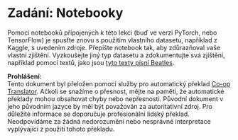 <!--
CO_OP_TRANSLATOR_METADATA:
{
  "original_hash": "bc690ecf68b38d311cc9e12f3144a28c",
  "translation_date": "2025-08-25T21:42:27+00:00",
  "source_file": "lessons/5-NLP/14-Embeddings/assignment.md",
  "language_code": "cs"
}
-->
# Zadání: Notebooky

Pomocí notebooků připojených k této lekci (buď ve verzi PyTorch, nebo TensorFlow) je spusťte znovu s použitím vlastního datasetu, například z Kaggle, s uvedením zdroje. Přepište notebook tak, aby zdůrazňoval vaše vlastní zjištění. Vyzkoušejte jiný typ datasetu a zdokumentujte svá zjištění, například pomocí textů, jako jsou [tyto texty písní Beatles](https://www.kaggle.com/datasets/jenlooper/beatles-lyrics).

**Prohlášení:**  
Tento dokument byl přeložen pomocí služby pro automatický překlad [Co-op Translator](https://github.com/Azure/co-op-translator). Ačkoli se snažíme o přesnost, mějte na paměti, že automatické překlady mohou obsahovat chyby nebo nepřesnosti. Původní dokument v jeho původním jazyce by měl být považován za autoritativní zdroj. Pro důležité informace se doporučuje profesionální lidský překlad. Neodpovídáme za žádná nedorozumění nebo nesprávné interpretace vyplývající z použití tohoto překladu.